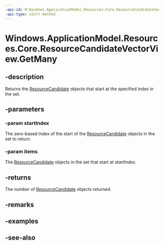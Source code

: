 ```yaml
---
-api-id: M:Windows.ApplicationModel.Resources.Core.ResourceCandidateVectorView.GetMany(System.UInt32,Windows.ApplicationModel.Resources.Core.ResourceCandidate[])
-api-type: winrt method
---
```


<!-- Method syntax
public uint GetMany(System.UInt32 startIndex, Windows.ApplicationModel.Resources.Core.ResourceCandidate[] items)
-->

# Windows.ApplicationModel.Resources.Core.ResourceCandidateVectorView.GetMany

## -description
Returns the [ResourceCandidate](resourcecandidate.md) objects that start at the specified index in the set.

## -parameters
### -param startIndex
The zero-based index of the start of the [ResourceCandidate](resourcecandidate.md) objects in the set to return.

### -param items
The [ResourceCandidate](resourcecandidate.md) objects in the set that start at *startIndex*.

## -returns
The number of [ResourceCandidate](resourcecandidate.md) objects returned.

## -remarks

## -examples

## -see-also
